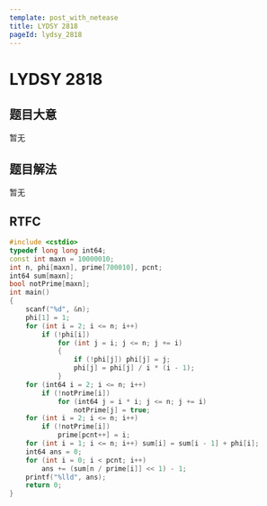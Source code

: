 ```yaml
---
template: post_with_netease
title: LYDSY 2818
pageId: lydsy_2818
---
```


# LYDSY 2818
<span id="poem"></span><script>$(function(){$.ajax('/api/poem?rnd='+Date.now()+Math.random()).done(function(data){$('#poem').text(data);});});</script>
## 题目大意
暂无

## 题目解法
暂无

## RTFC

```cpp
#include <cstdio>
typedef long long int64;
const int maxn = 10000010;
int n, phi[maxn], prime[700010], pcnt;
int64 sum[maxn];
bool notPrime[maxn];
int main()
{
    scanf("%d", &n);
    phi[1] = 1;
    for (int i = 2; i <= n; i++)
        if (!phi[i])
            for (int j = i; j <= n; j += i)
            {
                if (!phi[j]) phi[j] = j;
                phi[j] = phi[j] / i * (i - 1);
            }
    for (int64 i = 2; i <= n; i++)
        if (!notPrime[i])
            for (int64 j = i * i; j <= n; j += i)
                notPrime[j] = true;
    for (int i = 2; i <= n; i++)
        if (!notPrime[i])
            prime[pcnt++] = i;
    for (int i = 1; i <= n; i++) sum[i] = sum[i - 1] + phi[i];
    int64 ans = 0;
    for (int i = 0; i < pcnt; i++)
        ans += (sum[n / prime[i]] << 1) - 1;
    printf("%lld", ans);
    return 0;
}
```
<div id="__comment"></div>
